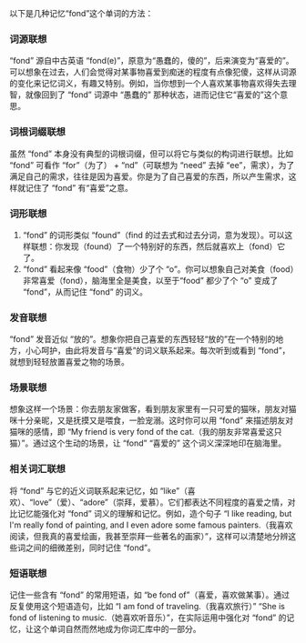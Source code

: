 以下是几种记忆“fond”这个单词的方法：

### 词源联想
“fond” 源自中古英语 “fond(e)”，原意为“愚蠢的，傻的”，后来演变为“喜爱的”。可以想象在过去，人们会觉得对某事物喜爱到痴迷的程度有点像犯傻，这样从词源的变化来记忆词义，有趣又特别。例如，当你想到一个人喜欢某事物喜欢得失去理智，就像回到了 “fond” 词源中 “愚蠢的” 那种状态，进而记住它“喜爱的”这个意思。

### 词根词缀联想
虽然 “fond” 本身没有典型的词根词缀，但可以将它与类似的构词进行联想。比如 “fond” 可看作 “for”（为了） + “nd”（可联想为 “need” 去掉 “ee”，需求），为了满足自己的需求，往往是因为喜爱。你是为了自己喜爱的东西，所以产生需求，这样就记住了 “fond” 有“喜爱”之意。

### 词形联想
1. “fond” 的词形类似 “found”（find 的过去式和过去分词，意为发现）。可以这样联想：你发现（found）了一个特别好的东西，然后就喜欢上（fond）它了。
2. “fond” 看起来像 “food”（食物）少了个 “o”。你可以想象自己对美食（food）非常喜爱（fond），脑海里全是美食，以至于“food” 都少了个 “o” 变成了 “fond”，从而记住 “fond” 的词义。

### 发音联想
“fond” 发音近似 “放的”。想象你把自己喜爱的东西轻轻“放的”在一个特别的地方，小心呵护，由此将发音与“喜爱”的词义联系起来。每次听到或看到 “fond”，就想到轻轻放置喜爱之物的场景。

### 场景联想
想象这样一个场景：你去朋友家做客，看到朋友家里有一只可爱的猫咪，朋友对猫咪十分亲昵，又是抚摸又是喂食，一脸宠溺。这时你可以用 “fond” 来描述朋友对猫咪的感情，即 “My friend is very fond of the cat.（我的朋友非常喜爱这只猫）”。通过这个生动的场景，让 “fond” “喜爱的” 这个词义深深地印在脑海里。

### 相关词汇联想
将 “fond” 与它的近义词联系起来记忆，如 “like”（喜欢）、“love”（爱）、“adore”（崇拜，爱慕）。它们都表达不同程度的喜爱之情，对比记忆能强化对 “fond” 词义的理解和记忆。例如，造个句子 “I like reading, but I'm really fond of painting, and I even adore some famous painters.（我喜欢阅读，但我真的喜爱绘画，我甚至崇拜一些著名的画家）”，这样可以清楚地分辨这些词之间的细微差别，同时记住 “fond”。

### 短语联想
记住一些含有 “fond” 的常用短语，如 “be fond of”（喜爱，喜欢做某事）。通过反复使用这个短语造句，比如 “I am fond of traveling.（我喜欢旅行）” “She is fond of listening to music.（她喜欢听音乐）”，在实际运用中强化对 “fond” 的记忆，让这个单词自然而然地成为你词汇库中的一部分。 